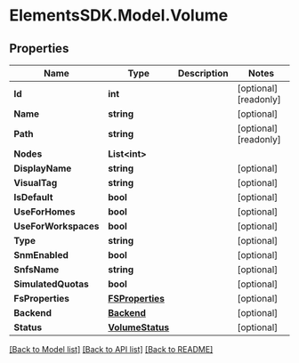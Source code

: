 # ElementsSDK.Model.Volume

## Properties

Name | Type | Description | Notes
------------ | ------------- | ------------- | -------------
**Id** | **int** |  | [optional] [readonly] 
**Name** | **string** |  | [optional] 
**Path** | **string** |  | [optional] [readonly] 
**Nodes** | **List&lt;int&gt;** |  | 
**DisplayName** | **string** |  | [optional] 
**VisualTag** | **string** |  | [optional] 
**IsDefault** | **bool** |  | [optional] 
**UseForHomes** | **bool** |  | [optional] 
**UseForWorkspaces** | **bool** |  | [optional] 
**Type** | **string** |  | [optional] 
**SnmEnabled** | **bool** |  | [optional] 
**SnfsName** | **string** |  | [optional] 
**SimulatedQuotas** | **bool** |  | [optional] 
**FsProperties** | [**FSProperties**](FSProperties.md) |  | [optional] 
**Backend** | [**Backend**](Backend.md) |  | [optional] 
**Status** | [**VolumeStatus**](VolumeStatus.md) |  | [optional] 

[[Back to Model list]](../#documentation-for-models) [[Back to API list]](../#documentation-for-api-endpoints) [[Back to README]](../)

